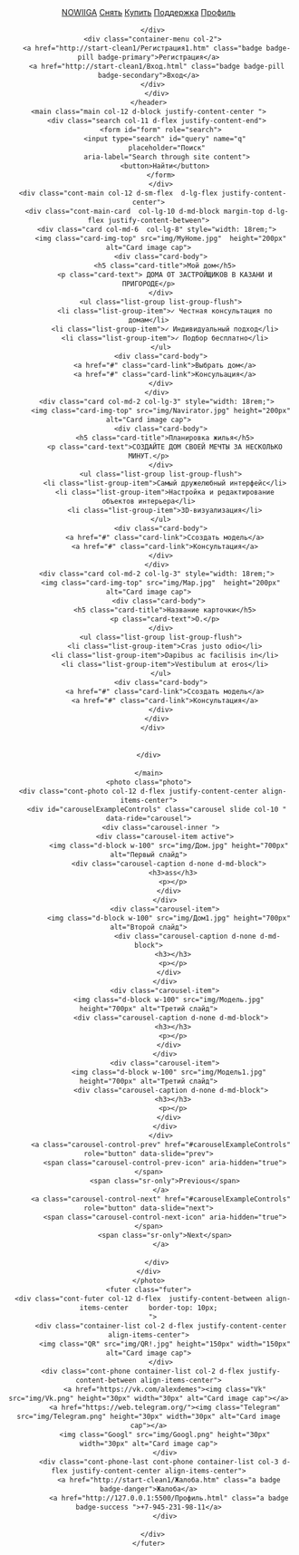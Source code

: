 <html lang="en">
<head>
  <meta charset="UTF-8">
  <meta name="viewport" content="width=device-width, initial-scale=1.0">
  <meta http-equiv="X-UA-Compatible" content="ie=edge">
  <title>Document</title>
  <link rel="stylesheet" href="css/bootstrap.css">
  <link rel="stylesheet" href="css/main.css">
  <link href="https://cdn.jsdelivr.net/npm/bootstrap@5.3.3/dist/css/bootstrap.min.css" rel="stylesheet" integrity="sha384-QWTKZyjpPEjISv5WaRU9OFeRpok6YctnYmDr5pNlyT2bRjXh0JMhjY6hW+ALEwIH" crossorigin="anonymous">
  <script src="https://cdn.jsdelivr.net/npm/bootstrap@5.3.3/dist/js/bootstrap.bundle.min.js" integrity="sha384-YvpcrYf0tY3lHB60NNkmXc5s9fDVZLESaAA55NDzOxhy9GkcIdslK1eN7N6jIeHz" crossorigin="anonymous"></script>
  <script src="https://ajax.googleapis.com/ajax/libs/jquery/2.1.1/jquery.min.js"></script>
  <script src="https://maxcdn.bootstrapcdn.com/bootstrap/4.1.0/js/bootstrap.min.js"></script>
</head>
<body >
    <header class="container-fluid d-flex  align-items-center ">  
      <div class="cont col-12 d-flex justify-content-between align-items-center">
      <div class="container-list col-8 d-flex justify-content-between align-items-center">
        <a href="#" class="b0  col-md-3 col-lg-4">NOWIIGA</a>
        <a href="#" class="b1 badge badge-primary d-sm-none d-md-flex col-md-2 col-lg-1">Снять</a>
        <a href="#" class="b2 badge badge-secondary d-sm-none d-md-flex col-md-2 col-lg-1">Купить</a>
        <a href="https://vk.com/alexdemes" class="b3 badge badge-danger d-sm-none d-md-flex col-md-2 col-lg-1">Поддержка</a>
        <a href="http://start-clean1/contact.php" class="b4 badge badge-success d-sm-none d-md-flex col-md-2 col-lg-1">Профиль</a>

      </div>
      <div class="container-menu col-2">
        <a href="http://start-clean1/Регистрация1.htm" class="badge badge-pill badge-primary">Регистрация</a>
        <a href="http://start-clean1/Вход.html" class="badge badge-pill badge-secondary">Вход</a>
      </div>
        </div>
    </header>
    <main class="main col-12 d-block justify-content-center ">
        <div class="search col-11 d-flex justify-content-end">
          <form id="form" role="search">
            <input type="search" id="query" name="q"
             placeholder="Поиск"
             aria-label="Search through site content">
            <button>Найти</button>
          </form>
          </div>
      <div class="cont-main col-12 d-sm-flex  d-lg-flex justify-content-center">
        <div class="cont-main-card  col-lg-10 d-md-block margin-top d-lg-flex justify-content-between">
        <div class="card col-md-6  col-lg-8" style="width: 18rem;">
          <img class="card-img-top" src="img/MyHome.jpg"  height="200px" alt="Card image cap">
          <div class="card-body">
            <h5 class="card-title">Мой дом</h5>
            <p class="card-text"> ДОМА ОТ ЗАСТРОЙЩИКОВ В КАЗАНИ И ПРИГОРОДЕ</p>
          </div>
          <ul class="list-group list-group-flush">
            <li class="list-group-item">✓ Честная консультация по домам</li>
            <li class="list-group-item">✓ Индивидуальный подход</li>
            <li class="list-group-item">✓ Подбор бесплатно</li>
          </ul>
          <div class="card-body">
            <a href="#" class="card-link">Выбрать дом</a>
            <a href="#" class="card-link">Консульация</a>
          </div>
        </div>
        <div class="card col-md-2 col-lg-3" style="width: 18rem;">
          <img class="card-img-top" src="img/Navirator.jpg" height="200px"  alt="Card image cap">
          <div class="card-body">
            <h5 class="card-title">Планировка жилья</h5>
            <p class="card-text">СОЗДАЙТЕ ДОМ СВОЕЙ МЕЧТЫ ЗА НЕСКОЛЬКО МИНУТ.</p>
          </div>
          <ul class="list-group list-group-flush">
            <li class="list-group-item">Самый дружелюбный интерфейс</li>
            <li class="list-group-item">Настройка и редактирование объектов интерьера</li>
            <li class="list-group-item">3D-визуализация</li>
          </ul>
          <div class="card-body">
            <a href="#" class="card-link">Ссоздать модель</a>
            <a href="#" class="card-link">Консультация</a>
          </div>
        </div>
        <div class="card col-md-2 col-lg-3" style="width: 18rem;">
          <img class="card-img-top" src="img/Map.jpg"  height="200px" alt="Card image cap">
          <div class="card-body"> 
            <h5 class="card-title">Название карточки</h5>
            <p class="card-text">О.</p>
          </div>
          <ul class="list-group list-group-flush">
            <li class="list-group-item">Cras justo odio</li>
            <li class="list-group-item">Dapibus ac facilisis in</li>
            <li class="list-group-item">Vestibulum at eros</li>
          </ul>
          <div class="card-body">
            <a href="#" class="card-link">Ссоздать модель</a>
            <a href="#" class="card-link">Консультация</a>
          </div>
        </div>
      </div>
      
          
    </div>

    </main>
    <photo class="photo">
      <div class="cont-photo col-12 d-flex justify-content-center align-items-center">
        <div id="carouselExampleControls" class="carousel slide col-10 " data-ride="carousel">
          <div class="carousel-inner ">
            <div class="carousel-item active">
              <img class="d-block w-100" src="img/Дом.jpg" height="700px" alt="Первый слайд">
              <div class="carousel-caption d-none d-md-block">
                <h3>ass</h3>
                <p></p>
              </div>
            </div>
            <div class="carousel-item">
              <img class="d-block w-100" src="img/Дом1.jpg" height="700px" alt="Второй слайд">
                            <div class="carousel-caption d-none d-md-block">
                <h3></h3>
                <p></p>
              </div>
            </div>
            <div class="carousel-item">
              <img class="d-block w-100" src="img/Модель.jpg" height="700px" alt="Третий слайд">
               <div class="carousel-caption d-none d-md-block">
                <h3></h3>
                <p></p>
              </div>
            </div>
            <div class="carousel-item">
              <img class="d-block w-100" src="img/Модель1.jpg" height="700px" alt="Третий слайд">
               <div class="carousel-caption d-none d-md-block">
                <h3></h3>
                <p></p>
              </div>
            </div>
          </div>
          <a class="carousel-control-prev" href="#carouselExampleControls" role="button" data-slide="prev">
            <span class="carousel-control-prev-icon" aria-hidden="true"></span>
            <span class="sr-only">Previous</span>
          </a>
          <a class="carousel-control-next" href="#carouselExampleControls" role="button" data-slide="next">
            <span class="carousel-control-next-icon" aria-hidden="true"></span>
            <span class="sr-only">Next</span>
          </a>
          
        </div>
    </div>
    </photo>
    <futer class="futer">
      <div class="cont-futer col-12 d-flex  justify-content-between align-items-center     border-top: 10px;
      ">
          <div class="container-list col-2 d-flex justify-content-center align-items-center">
            <img class="QR" src="img/QR!.jpg" height="150px" width="150px" alt="Card image cap">
          </div>
          <div class="cont-phone container-list col-2 d-flex justify-content-between align-items-center">
            <a href="https://vk.com/alexdemes"><img class="Vk" src="img/Vk.png" height="30px" width="30px" alt="Card image cap"></a>
            <a href="https://web.telegram.org/"><img class="Telegram" src="img/Telegram.png" height="30px" width="30px" alt="Card image cap"></a>
            <img class="Googl" src="img/Googl.png" height="30px" width="30px" alt="Card image cap">
            </div>
            <div class="cont-phone-last cont-phone container-list col-3 d-flex justify-content-center align-items-center">
              <a href="http://start-clean1/Жалоба.htm" class="a badge badge-danger">Жалоба</a>
              <a href="http://127.0.0.1:5500/Профиль.html" class="a badge badge-success ">+7-945-231-98-11</a>
            </div>
          
      </div>
    </futer>
 
  <script src="js/main.js"></script>
</body>
</html>
